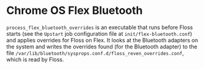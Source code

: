 # Chrome OS Flex Bluetooth

`process_flex_bluetooth_overrides` is an executable that runs before Floss
starts (see the `Upstart` job configuration file at `init/flex-bluetooth.conf`)
and applies overrides for Floss on Flex. It looks at the Bluetooth adapters on
the system and writes the overrides found (for the Bluetooth adapter) to the
file `/var/lib/bluetooth/sysprops.conf.d/floss_reven_overrides.conf`, which is
read by Floss.
